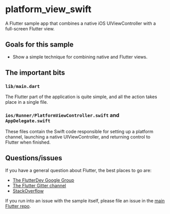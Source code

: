 # platform_view_swift

A Flutter sample app that combines a native iOS UIViewController
with a full-screen Flutter view.

## Goals for this sample

* Show a simple technique for combining native and Flutter views.

## The important bits

### `lib/main.dart`

The Flutter part of the application is quite simple, and all the action
takes place in a single file.

### `ios/Runner/PlatformViewController.swift` and `AppDelegate.swift`

These files contain the Swift code responsible for setting up a platform
channel, launching a native UIViewController, and returning control to
Flutter when finished.

## Questions/issues

If you have a general question about Flutter, the best places to go are:

* [The FlutterDev Google Group](https://groups.google.com/forum/#!forum/flutter-dev)
* [The Flutter Gitter channel](https://gitter.im/flutter/flutter)
* [StackOverflow](https://stackoverflow.com/questions/tagged/flutter)

If you run into an issue with the sample itself, please file an issue
in the [main Flutter repo](https://github.com/flutter/flutter/issues).

